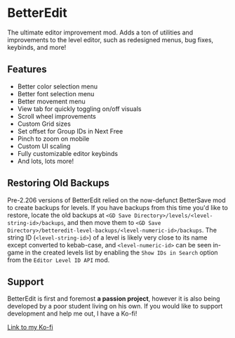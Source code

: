 # BetterEdit

The ultimate editor improvement mod. Adds a ton of <cp>utilities</c> and <cj>improvements</c> to the level editor, such as <cg>redesigned menus</c>, <cp>bug fixes</c>, <ca>keybinds</c>, and more!

## <cg>Features</c>

 * Better color selection menu
 * Better font selection menu
 * Better movement menu
 * View tab for quickly toggling on/off visuals
 * Scroll wheel improvements
 * Custom Grid sizes
 * Set offset for Group IDs in Next Free
 * Pinch to zoom on mobile
 * Custom UI scaling
 * Fully customizable editor keybinds
 * And lots, lots more!

## <ca>Restoring Old Backups</c>

Pre-2.206 versions of BetterEdit relied on the now-defunct BetterSave mod to create backups for levels. If you have backups from this time you'd like to restore, locate the old backups at `<GD Save Directory>/levels/<level-string-id>/backups`, and then move them to `<GD Save Directory>/betteredit-level-backups/<level-numeric-id>/backups`. The string ID (`<level-string-id>`) of a level is likely very close to its name except converted to kebab-case, and `<level-numeric-id>` can be seen in-game in the created levels list by enabling the `Show IDs in Search` option from the `Editor Level ID API` mod.

## <cy>Support</c>

BetterEdit is first and foremost **a passion project**, however it is also being developed by a poor student living on his own. If you would like to support development and help me out, I have a Ko-fi!

[Link to my Ko-fi](https://ko-fi.com/hjfod)
